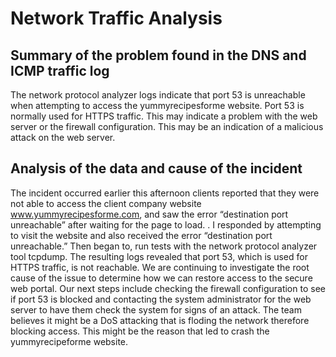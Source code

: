 # Network Traffic Analysis

## Summary of the problem found in the DNS and ICMP traffic log

The network protocol analyzer logs indicate that port 53 is unreachable when attempting to access the yummyrecipesforme website. Port 53 is normally used for
HTTPS traffic. This may indicate a problem with the web server or the firewall configuration. This may be an indication of a malicious attack on the web server.

## Analysis of the data and cause of the incident
The incident occurred earlier this afternoon clients reported that they were not able to access the client company website www.yummyrecipesforme.com, and saw the error “destination port unreachable” after waiting for the page to load. . I responded by attempting to visit the website and also received the error “destination port unreachable.” Then began to, run tests with the network protocol analyzer tool tcpdump. The resulting logs revealed that port 53, which is used for HTTPS traffic, is not reachable. We are continuing to investigate the root cause of the issue to determine how we can restore access to the secure web portal. Our next steps include checking the firewall configuration to see if port 53 is blocked and contacting the system administrator for the web server to have them check the system for signs of an attack. The team believes it might be a DoS attacking that is floding the network therefore blocking access. This might be the reason that led to crash the yummyrecipeforme website.

